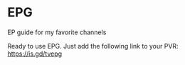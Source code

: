# EPG
EP guide for my favorite channels

Ready to use EPG. Just add the following link to your PVR:
https://is.gd/tvepg
